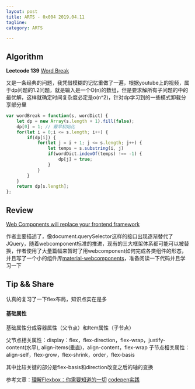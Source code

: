 ```yaml
---
layout: post
title: ARTS - 0x004 2019.04.11
tagline: 
category: ARTS

---
```


## Algorithm

**Leetcode 139** [Word Break](https://leetcode.com/problems/word-break/)

又是一条经典的问题，我凭借模糊的记忆重做了一遍，根据youtube上的视频，属于dp问题的1.2问题，就是输入是一个O(n)的数组，但是要求解所有子问题的中的最优解，这样就确定时间复杂度必定是o(n^2)，针对dp学习到的一些模式卸载分享部分里

```javascript
var wordBreak = function(s, wordDict) {
    let dp = new Array(s.length + 1).fill(false);
    dp[0] = 1; // 最早初始化
    for(let i = 0;i <= s.length; i++) {
        if(dp[i]) {
            for(let j = i + 1; j <= s.length; j++) {
                let temps = s.substring(i, j)
                if(wordDict.indexOf(temps) !== -1) {
                    dp[j] = true;
                }
            }
        }
    }
    return dp[s.length];
};
```

## Review

[Web Components will replace your frontend framework](https://www.dannymoerkerke.com/blog/web-components-will-replace-your-frontend-framework)

作者主要描述了，像document.querySelector这样的接口出现逐渐替代了JQuery，随着webcomponent标准的推进，现有的三大框架体系都可能可以被替换，作者使用了大量篇幅来暂时了用webcomponent如何完成各类组件的形态，并且写了一个小的组件库[material-webcomponents](https://dannymoerkerke.github.io/material-webcomponents)，准备阅读一下代码并且学习一下

## Tip && Share

认真的复习了一下flex布局，知识点实在是多


#### 基础属性

基础属性分成容器属性（父节点）和Item属性（子节点）

父节点相关属性：display：flex，flex-direction，flex-wrap，justify-content(水平), align-items(垂直)，align-content，flex-wrap
子节点相关属性：align-self，flex-grow，flex-shrink，order，flex-basis

其中比较关键的部分是flex-basis和direction改变之后的轴的变换

参考文章：[理解Flexbox：你需要知道的一切](https://www.w3cplus.com/css3/understanding-flexbox-everything-you-need-to-know.html)
[codepen实践](https://codepen.io/flynngao/pen/gyXzJG)
